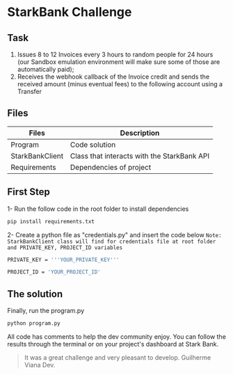 # StarkBank Challenge
## Task
1. Issues 8 to 12 Invoices every 3 hours to random people for 24 hours (our Sandbox
emulation environment will make sure some of those are automatically paid);
2. Receives the webhook callback of the Invoice credit and sends the received amount
(minus eventual fees) to the following account using a Transfer

## Files

| Files | Description |
| ------ | ------ |
| Program | Code solution |
| StarkBankClient | Class that interacts with the StarkBank API |
| Requirements | Dependencies of project

## First Step
1- Run the follow code in the root folder to install dependencies
```sh
pip install requirements.txt
```
2- Create a python file as "credentials.py" and insert the code below
`Note: StarkBankClient class will find for credentials file at root folder and PRIVATE_KEY, PROJECT_ID variables`
```sh
PRIVATE_KEY = '''YOUR_PRIVATE_KEY'''
```
```sh
PROJECT_ID = 'YOUR_PROJECT_ID'
```

## The solution

Finally, run the program.py
```sh
python program.py
```
All code has comments to help the dev community enjoy.
You can follow the results through the terminal or on your project's dashboard at Stark Bank.


>It was a great challenge and very pleasant to develop. 
Guilherme Viana Dev.

